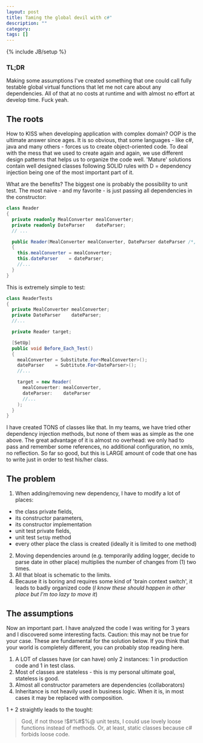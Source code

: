 ```yaml
---
layout: post
title: Taming the global devil with c#"
description: ""
category: 
tags: []
---
```

{% include JB/setup %}

### TL;DR
Making some assumptions I've created something that one could call fully testable global virtual functions that let me not care about any dependencies. All of that at no costs at runtime and with almost no effort at develop time. Fuck yeah.

## The roots

How to KISS when developing application with complex domain? OOP is the ultimate answer since ages. It is so obvious, that some languages - like c#, java and many others - forces us to create object-oriented code. To deal with the mess that we used to create again and again, we use different design patterns that helps us to organize the code well. 'Mature' solutions contain well designed classes following SOLID rules with D = dependency injection being one of the most important part of it.

What are the benefits? The biggest one is probably the possibility to unit test. The most naive - and my favorite - is just passing all dependencies in the constructor:
```c#
class Reader
{
  private readonly MealConverter mealConverter;
  private readonly DateParser    dateParser;
  // ...

  public Reader(MealConverter mealConverter, DateParser dateParser /*, ... */)
  {
    this.mealConverter = mealConverter;
    this.dateParser    = dateParser;
    //...
  }
}
```

This is extremely simple to test:
```csharp
class ReaderTests
{
  private MealConverter mealConverter;
  private DateParser    dateParser;
  //...

  private Reader target;

  [SetUp]
  public void Before_Each_Test()
  {
    mealConverter = Substitute.For<MealConverter>();
    dateParser    = Subtitute.For<DateParser>();
    //...

    target = new Reader(
      mealConverter: mealConverter,
      dateParser:    dateParser
      //...
    );
  }
}
```

I have created TONS of classes like that. In my teams, we have tried other dependency injection methods, but none of them was as simple as the one above. The great advantage of it is almost no overhead: we only had to pass and remember some references, no additional configuration, no xmls, no reflection. So far so good, but this is LARGE amount of code that one has to write just in order to test his/her class.

## The problem
1. When adding/removing new dependency, I have to modify a lot of places:
  - the class private fields,
  - its constructor parameters,
  - its constructor implementation
  - unit test private fields,
  - unit test `SetUp` method
  - every other place the class is created (ideally it is limited to one method)
2. Moving dependencies around (e.g. temporarily adding logger, decide to parse date in other place) multiplies the number of changes from (1) two times.
3. All that bloat is schematic to the limits.
4. Because it is boring and requires some kind of 'brain context switch', it leads to badly organized code (_I know these should happen in other place but I'm too lazy to move it_)

## The assumptions

Now an important part. I have analyzed the code I was writing for 3 years and I discovered some interesting facts. Caution: this may not be true for your case. These are fundamental for the solution below. If you think that your world is completely different, you can probably stop reading here.

1. A LOT of classes have (or can have) only 2 instances: 1 in production code and 1 in test class.
2. Most of classes are stateless - this is my personal ultimate goal, stateless is good.
3. Almost all constructor parameters are dependencies (collaborators)
4. Inheritance is not heavily used in business logic. When it is, in most cases it may be replaced with composition.

1 + 2 straightly leads to the tought:

> God, if not those !$#%#$%@ unit tests, I could use lovely loose functions instead of methods. Or, at least, static classes because c# forbids loose code.

